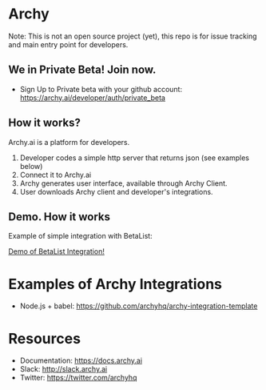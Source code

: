 # Archy

Note: This is not an open source project (yet), this repo is for issue tracking and main entry point for developers.

## We in Private Beta! Join now.

- Sign Up to Private beta with your github account: https://archy.ai/developer/auth/private_beta


## How it works?

Archy.ai is a platform for developers.

1. Developer codes a simple http server that returns json (see examples below)
2. Connect it to Archy.ai
3. Archy generates user interface, available through Archy Client.
4. User downloads Archy client and developer's integrations.

## Demo. How it works

Example of simple integration with BetaList:

[Demo of BetaList Integration!](http://bit.ly/2iRqIwr)


# Examples of Archy Integrations

- Node.js + babel: https://github.com/archyhq/archy-integration-template 


# Resources
- Documentation: https://docs.archy.ai
- Slack: http://slack.archy.ai
- Twitter: https://twitter.com/archyhq
